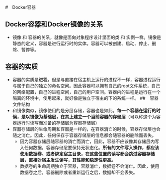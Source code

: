 #　Docker容器
## Docker容器和Docker镜像的关系
  + 镜像  和 容器的关系，就像是面向对象程序设计里面的类 和 实例一样。镜像是静态的定义，容器是进行运行时的实体。容器可以被创建、启动、停止、删除、暂停等。
## 容器的实质
  + 容器的实质是**进程**，但是与直接在宿主机上运行的进程不一样，容器进程运行与属于自己的独立的命名空间。因此容器可以拥有自己的root文件系统，自己的网络配置，自己的进程空间，自己的用户空间。容器内的进程是运行在一个隔离的环境中，使用起来，就好像是独立于宿主的下的系统一样。
##　容器文件结构
  + 和镜像类似，镜像使用的是分层存储，容器也是如此。**每一个容器在运行的时候，是以镜像为基础层，在其上建立一个当前容器的存储层**（可以称这个为容器运行时读写而准备的存储层为容器存储层）
  + 容器存储层的生命周期和容器是一样的，在容器消亡的时候，容器存储层也会随之消亡。因此，任何保存于容器存储层的信息都会随容器的删除而丢失。
    - 因为容器存储层随容器的消亡而消亡，因此，容器不应该像其存储层内写入任何数据，容器存储层要保持无状态化。**所有的文件写入操作，都应该使用数据卷、或者绑定宿主目录，在这些位置的读写都会跳过容器存储层，直接对宿主发生读写，其性能和稳定性更高。**
    - 数据卷的生命周期独立于容器，容器消亡，数据卷不会消亡。因此，使用数据卷之后，容器删除或者重新运行之后，数据却不会丢失。
